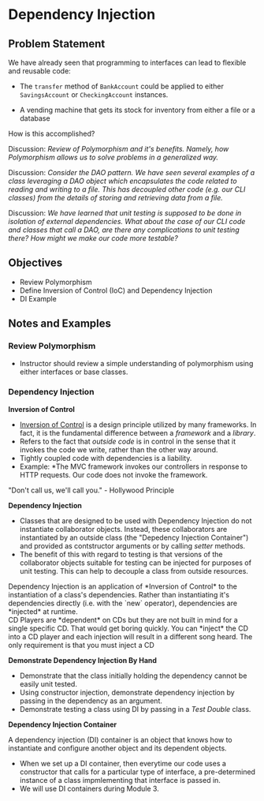 # Dependency Injection

## Problem Statement

We have already seen that programming to interfaces can lead to flexible and reusable code:

- The `transfer` method of `BankAccount` could be applied to either `SavingsAccount` or `CheckingAccount` instances.

- A vending machine that gets its stock for inventory from either a file or a database

How is this accomplished?  

Discussion: *Review of Polymorphism and it's benefits.  Namely, how Polymorphism allows us to solve problems in a generalized way.*

Discussion: *Consider the DAO pattern. We have seen several examples of a class leveraging a DAO object which encapsulates the code related to reading and writing to a file. This has decoupled other code (e.g. our CLI classes) from the details of storing and retrieving data from a file.*

Discussion: *We have learned that unit testing is supposed to be done in isolation of external dependencies.  What about the case of our CLI code and classes that call a DAO, are there any complications to unit testing there? How might we make our code more testable?*

## Objectives

- Review Polymorphism
- Define Inversion of Control (IoC) and Dependency Injection
- DI Example

## Notes and Examples

### Review Polymorphism

- Instructor should review a simple understanding of polymorphism using either interfaces or base classes.

### Dependency Injection

**Inversion of Control**
- [Inversion of Control](http://martinfowler.com/bliki/InversionOfControl.html) is a design principle utilized by many frameworks. In fact, it is the fundamental difference between a *framework* and a *library*.
- Refers to the fact that *outside code* is in control in the sense that it invokes the code we write, rather than the other way around.
- Tightly coupled code with dependencies is a liability.
- Example: *The MVC framework invokes our controllers in response to HTTP requests. Our code does not invoke the framework.

<div class="analogy note">"Don't call us, we'll call you." - Hollywood Principle</div>

**Dependency Injection**
- Classes that are designed to be used with Dependency Injection do not instantiate collaborator objects.  Instead, these collaborators are instantiated by an outside class (the "Depedency Injection Container") and provided as contstructor arguments or by calling *setter* methods.
- The benefit of this with regard to testing is that versions of the collaborator objects suitable for testing can be injected for purposes of unit testing. This can help to decouple a class from outside resources.

<div class="definition note">
<span>Dependency Injection</span> is an application of *Inversion of Control* to the instantiation of a class's dependencies. Rather than instantiating it's dependencies directly (i.e. with the `new` operator), dependencies are *injected* at runtime.</div>

<div class="analogy note">
CD Players are *dependent* on CDs but they are not built in mind for a single specific CD. That would get boring quickly. You can *inject* the CD into a CD player and each injection will result in a different song heard. The only requirement is that you must inject a CD</div>
        

**Demonstrate Dependency Injection By Hand**                                

- Demonstrate that the class initially holding the dependency cannot be easily unit tested.
- Using constructor injection, demonstrate dependency injection by passing in the dependency as an argument. 
- Demonstrate testing a class using DI by passing in a *Test Double* class.

**Dependency Injection Container**

<div class="definition note">
A <span>dependency injection (DI) container</span> is an object that knows how to instantiate and configure another object and its dependent objects.</div>

- When we set up a DI container, then everytime our code uses a constructor that calls for a particular type of interface, a pre-determined instance of a class impmlementing that interface is passed in.
- We will use DI containers during Module 3.
